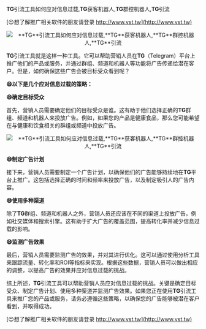**TG**引流工具如何应对信息过载,**TG**获客机器人,**TG**群控机器人,**TG**引流

[😍想了解推广相关软件的朋友请登录 http://www.vst.tw](http://www.vst.tw)

 <center><img src="https://vst.tw/MP4/tuiguang/png/5.png" alt="**TG**引流工具如何应对信息过载,**TG**获客机器人,**TG**群控机器人,**TG**引流"></center>

**TG**引流工具就是这样一种工具。它可以帮助营销人员在**TG**（Telegram）平台上推广他们的产品或服务，并通过群组、频道和机器人等功能将广告传递给潜在客户。但是，如何确保这些广告会被目标受众看到呢？

**😄以下是几个应对信息过载的策略：**

**😄确定目标受众**

首先，营销人员需要确定他们的目标受众是谁。这有助于他们选择正确的**TG**群组、频道和机器人来投放广告。例如，如果您的产品是健康食品，那么您可能希望在与健康和饮食相关的群组或频道中投放广告。

 <center><img src="https://vst.tw/MP4/tuiguang/png/6.png" alt="**TG**引流工具如何应对信息过载,**TG**获客机器人,**TG**群控机器人,**TG**引流"></center>

**😄制定广告计划**

接下来，营销人员需要制定一个广告计划，以确保他们的广告能够持续地在**TG**平台上推广。这包括选择正确的时间和频率来投放广告，以及制定吸引人的广告内容。

**😄使用多种渠道**

除了**TG**群组、频道和机器人之外，营销人员还应该在不同的渠道上投放广告，例如社交媒体和搜索引擎。这有助于扩大广告的覆盖范围，提高转化率并减少信息过载的影响。

**😄监测广告效果**

最后，营销人员需要监测广告的效果，并对其进行优化。这可以通过使用分析工具来跟踪流量、转化率和ROI等指标来实现。根据这些数据，营销人员可以做出相应的调整，以提高广告的效果并应对信息过载的挑战。

综上所述，**TG**引流工具可以帮助营销人员应对信息过载的挑战。关键是确定目标受众、制定广告计划、使用多种渠道并监测广告效果。如果您正在使用**TG**引流工具来推广您的产品或服务，请务必遵循这些策略，以确保您的广告能够被潜在客户看到，并取得成功。

[😍想了解推广相关软件的朋友请登录 http://www.vst.tw](http://www.vst.tw)



